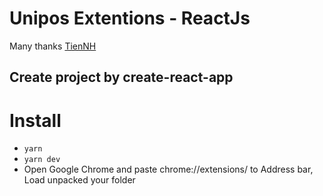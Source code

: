 # Unipos Extentions - ReactJs

Many thanks [TienNH](https://github.com/HoangTien339/)

## Create project by create-react-app

# Install
* `yarn` 
* `yarn dev`
* Open Google Chrome and paste chrome://extensions/ to Address bar, Load unpacked your folder
